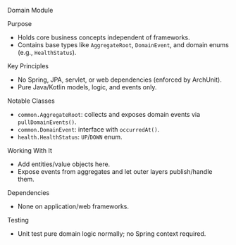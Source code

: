 Domain Module

Purpose

- Holds core business concepts independent of frameworks.
- Contains base types like `AggregateRoot`, `DomainEvent`, and domain enums (e.g., `HealthStatus`).

Key Principles

- No Spring, JPA, servlet, or web dependencies (enforced by ArchUnit).
- Pure Java/Kotlin models, logic, and events only.

Notable Classes

- `common.AggregateRoot`: collects and exposes domain events via `pullDomainEvents()`.
- `common.DomainEvent`: interface with `occurredAt()`.
- `health.HealthStatus`: `UP`/`DOWN` enum.

Working With It

- Add entities/value objects here.
- Expose events from aggregates and let outer layers publish/handle them.

Dependencies

- None on application/web frameworks.

Testing

- Unit test pure domain logic normally; no Spring context required.

